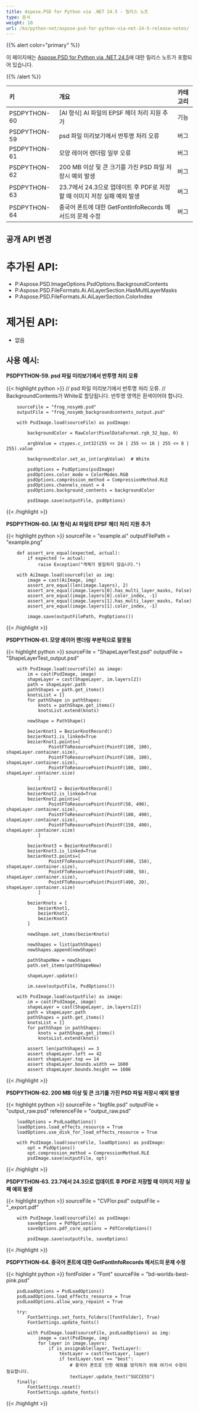 ```yaml
---
title: Aspose.PSD for Python via .NET 24.5 - 릴리스 노트
type: 문서
weight: 10
url: /ko/python-net/aspose-psd-for-python-via-net-24-5-release-notes/
---
```


{{% alert color="primary" %}}

이 페이지에는 [Aspose.PSD for Python via .NET 24.5](https://pypi.org/project/aspose-psd/)에 대한 릴리스 노트가 포함되어 있습니다.

{{% /alert %}}

| **키**       | **개요**                                                                      | **카테고리** |
|:------------|:-----------------------------------------------------------------------------|:-----------|
| PSDPYTHON-60 | [AI 형식] AI 파일의 EPSF 헤더 처리 지원 추가                                 | 기능      |
| PSDPYTHON-59 | psd 파일 미리보기에서 반투명 처리 오류                                        | 버그      |
| PSDPYTHON-61 | 모양 레이어 렌더링 일부 오류                                               | 버그      |
| PSDPYTHON-62 | 200 MB 이상 및 큰 크기를 가진 PSD 파일 저장시 예외 발생                   | 버그      |
| PSDPYTHON-63 | 23.7에서 24.3으로 업데이트 후 PDF로 저장할 때 이미지 저장 실패 예외 발생 | 버그      |
| PSDPYTHON-64 | 중국어 폰트에 대한 GetFontInfoRecords 메서드의 문제 수정                   | 버그      |

## **공개 API 변경**
# **추가된 API:**
- P:Aspose.PSD.ImageOptions.PsdOptions.BackgroundContents
- P:Aspose.PSD.FileFormats.Ai.AiLayerSection.HasMultiLayerMasks
- P:Aspose.PSD.FileFormats.Ai.AiLayerSection.ColorIndex

# **제거된 API:**
- 없음

## **사용 예시:**

**PSDPYTHON-59. psd 파일 미리보기에서 반투명 처리 오류**

{{< highlight python >}}
// psd 파일 미리보기에서 반투명 처리 오류.
// BackgroundContents가 White로 할당됩니다. 반투명 영역은 흰색이어야 합니다.

        sourceFile = "frog_nosymb.psd"
        outputFile = "frog_nosymb_backgroundcontents_output.psd"

        with PsdImage.load(sourceFile) as psdImage:

            backgroundColor = RawColor(PixelDataFormat.rgb_32_bpp, 0)

            argbValue = ctypes.c_int32(255 << 24 | 255 << 16 | 255 << 8 | 255).value

            backgroundColor.set_as_int(argbValue)  # White

            psdOptions = PsdOptions(psdImage)
            psdOptions.color_mode = ColorModes.RGB
            psdOptions.compression_method = CompressionMethod.RLE
            psdOptions.channels_count = 4
            psdOptions.background_contents = backgroundColor

            psdImage.save(outputFile, psdOptions)
{{< /highlight >}}

**PSDPYTHON-60. [AI 형식] AI 파일의 EPSF 헤더 처리 지원 추가**

{{< highlight python >}}
        sourceFile = "example.ai"
        outputFilePath = "example.png"
       
        def assert_are_equal(expected, actual):
            if expected != actual:
                raise Exception("객체가 동일하지 않습니다.")

        with AiImage.load(sourceFile) as img:
            image = cast(AiImage, img)
            assert_are_equal(len(image.layers), 2)
            assert_are_equal(image.layers[0].has_multi_layer_masks, False)
            assert_are_equal(image.layers[0].color_index, -1)
            assert_are_equal(image.layers[1].has_multi_layer_masks, False)
            assert_are_equal(image.layers[1].color_index, -1)

            image.save(outputFilePath, PngOptions())

{{< /highlight >}}

**PSDPYTHON-61. 모양 레이어 렌더링 부분적으로 잘못됨**

{{< highlight python >}}
        sourceFile = "ShapeLayerTest.psd"
        outputFile = "ShapeLayerTest_output.psd"

        with PsdImage.load(sourceFile) as image:
            im = cast(PsdImage, image)
            shapeLayer = cast(ShapeLayer, im.layers[2])
            path = shapeLayer.path
            pathShapes = path.get_items()
            knotsList = []
            for pathShape in pathShapes:
                knots = pathShape.get_items()
                knotsList.extend(knots)

            newShape = PathShape()

            bezierKnot1 = BezierKnotRecord()
            bezierKnot1.is_linked=True
            bezierKnot1.points=[
                    PointFToResourcePoint(PointF(100, 100), shapeLayer.container.size),
                    PointFToResourcePoint(PointF(100, 100), shapeLayer.container.size),
                    PointFToResourcePoint(PointF(100, 100), shapeLayer.container.size)
                ]

            bezierKnot2 = BezierKnotRecord()
            bezierKnot2.is_linked=True
            bezierKnot2.points=[
                    PointFToResourcePoint(PointF(50, 490), shapeLayer.container.size),
                    PointFToResourcePoint(PointF(100, 490), shapeLayer.container.size),
                    PointFToResourcePoint(PointF(150, 490), shapeLayer.container.size)
                ]

            bezierKnot3 = BezierKnotRecord()
            bezierKnot3.is_linked=True
            bezierKnot3.points=[
                    PointFToResourcePoint(PointF(490, 150), shapeLayer.container.size),
                    PointFToResourcePoint(PointF(490, 50), shapeLayer.container.size),
                    PointFToResourcePoint(PointF(490, 20), shapeLayer.container.size)
                ]

            bezierKnots = [
                bezierKnot1,
                bezierKnot2,
                bezierKnot3
            ]

            newShape.set_items(bezierKnots)

            newShapes = list(pathShapes)
            newShapes.append(newShape)

            pathShapeNew = newShapes
            path.set_items(pathShapeNew)

            shapeLayer.update()

            im.save(outputFile, PsdOptions())

        with PsdImage.load(outputFile) as image:
            im = cast(PsdImage, image)
            shapeLayer = cast(ShapeLayer, im.layers[2])
            path = shapeLayer.path
            pathShapes = path.get_items()
            knotsList = []
            for pathShape in pathShapes:
                knots = pathShape.get_items()
                knotsList.extend(knots)

            assert len(pathShapes) == 3
            assert shapeLayer.left == 42
            assert shapeLayer.top == 14
            assert shapeLayer.bounds.width == 1600
            assert shapeLayer.bounds.height == 1086
{{< /highlight >}}

**PSDPYTHON-62. 200 MB 이상 및 큰 크기를 가진 PSD 파일 저장시 예외 발생**

{{< highlight python >}}
        sourceFile = "bigfile.psd"
        outputFile = "output_raw.psd"
        referenceFile = "output_raw.psd"

        loadOptions = PsdLoadOptions()
        loadOptions.load_effects_resource = True
        loadOptions.use_disk_for_load_effects_resource = True

        with PsdImage.load(sourceFile, loadOptions) as psdImage:
            opt = PsdOptions()
            opt.compression_method = CompressionMethod.RLE
            psdImage.save(outputFile, opt)
{{< /highlight >}}

**PSDPYTHON-63. 23.7에서 24.3으로 업데이트 후 PDF로 저장할 때 이미지 저장 실패 예외 발생**

{{< highlight python >}}
        sourceFile = "CVFlor.psd"
        outputFile = "_export.pdf"

        with PsdImage.load(sourceFile) as psdImage:
            saveOptions = PdfOptions()
            saveOptions.pdf_core_options = PdfCoreOptions()

            psdImage.save(outputFile, saveOptions)
{{< /highlight >}}

**PSDPYTHON-64. 중국어 폰트에 대한 GetFontInfoRecords 메서드의 문제 수정**

{{< highlight python >}}
        fontFolder = "Font"
        sourceFile = "bd-worlds-best-pink.psd"

        psdLoadOptions = PsdLoadOptions()
        psdLoadOptions.load_effects_resource = True
        psdLoadOptions.allow_warp_repaint = True

        try:
            FontSettings.set_fonts_folders([fontFolder], True)
            FontSettings.update_fonts()

            with PsdImage.load(sourceFile, psdLoadOptions) as img:
                image = cast(PsdImage, img)
                for layer in image.layers:
                    if is_assignable(layer, TextLayer):
                        textLayer = cast(TextLayer, layer)
                        if textLayer.text == "best":
                            # 중국어 폰트로 인한 예외를 방지하기 위해 여기서 수정이 필요합니다.
                            textLayer.update_text("SUCCESS")
        finally:
            FontSettings.reset()
            FontSettings.update_fonts()
{{< /highlight >}}
